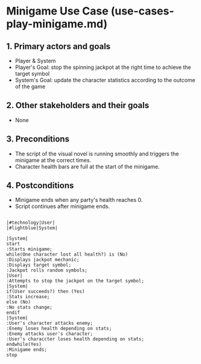# Minigame Use Case (use-cases-play-minigame.md)

## 1. Primary actors and goals
- Player & System
- Player's Goal: stop the spinning jackpot at the right time to achieve the target symbol
- System's Goal: update the character statistics according to the outcome of the game

## 2. Other stakeholders and their goals
- None

## 3. Preconditions

- The script of the visual novel is running smoothly and triggers the minigame at the correct times.
- Character health bars are full at the start of the minigame.

## 4. Postconditions

- Minigame ends when any party's health reaches 0. 
- Script continues after minigame ends.

```plantuml

|#technology|User|
|#lightblue|System|

|System|
start
:Starts minigame;
while(One character lost all health?) is (No)
:Displays jackpot mechanic;
:Displays target symbol;
:Jackpot rolls random symbols;
|User|
:Attempts to stop the jackpot on the target symbol;
|System|
if(User succeeds?) then (Yes)
:Stats increase;
else (No)
:No stats change;
endif
|System|
:User's character attacks enemy;
:Enemy loses health depending on stats;
:Enemy attacks user's character;
:User's characcter loses health depending on stats;
endwhile(Yes)
:Minigame ends;
stop
```